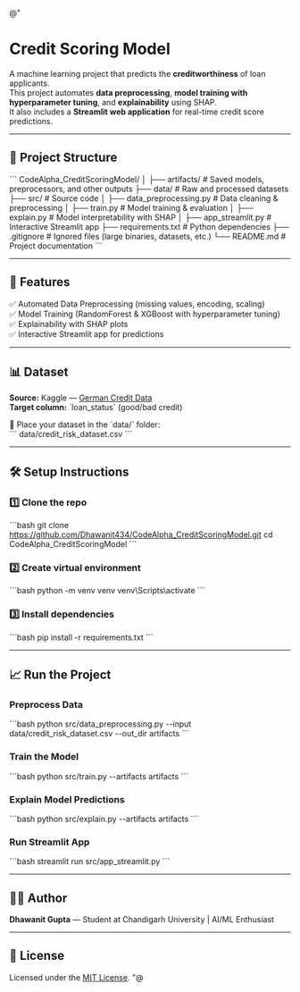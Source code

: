 
@"
# Credit Scoring Model

A machine learning project that predicts the **creditworthiness** of loan applicants.  
This project automates **data preprocessing**, **model training with hyperparameter tuning**, and **explainability** using SHAP.  
It also includes a **Streamlit web application** for real-time credit score predictions.  

---

## 📂 Project Structure
\`\`\`
CodeAlpha_CreditScoringModel/
│
├── artifacts/                  # Saved models, preprocessors, and other outputs
├── data/                       # Raw and processed datasets
├── src/                        # Source code
│   ├── data_preprocessing.py   # Data cleaning & preprocessing
│   ├── train.py                # Model training & evaluation
│   ├── explain.py              # Model interpretability with SHAP
│   ├── app_streamlit.py        # Interactive Streamlit app
├── requirements.txt            # Python dependencies
├── .gitignore                  # Ignored files (large binaries, datasets, etc.)
└── README.md                   # Project documentation
\`\`\`

---

## 🚀 Features
✅ Automated Data Preprocessing (missing values, encoding, scaling)  
✅ Model Training (RandomForest & XGBoost with hyperparameter tuning)  
✅ Explainability with SHAP plots  
✅ Interactive Streamlit app for predictions  

---

## 📊 Dataset
**Source:** Kaggle — [German Credit Data](https://www.kaggle.com/)  
**Target column:** \`loan_status\` (good/bad credit)  

📁 Place your dataset in the \`data/\` folder:  
\`\`\`
data/credit_risk_dataset.csv
\`\`\`

---

## 🛠️ Setup Instructions
### 1️⃣ Clone the repo
\`\`\`bash
git clone https://github.com/Dhawanit434/CodeAlpha_CreditScoringModel.git
cd CodeAlpha_CreditScoringModel
\`\`\`
### 2️⃣ Create virtual environment
\`\`\`bash
python -m venv venv
venv\Scripts\activate
\`\`\`
### 3️⃣ Install dependencies
\`\`\`bash
pip install -r requirements.txt
\`\`\`

---

## 📈 Run the Project
### Preprocess Data
\`\`\`bash
python src/data_preprocessing.py --input data/credit_risk_dataset.csv --out_dir artifacts
\`\`\`
### Train the Model
\`\`\`bash
python src/train.py --artifacts artifacts
\`\`\`
### Explain Model Predictions
\`\`\`bash
python src/explain.py --artifacts artifacts
\`\`\`
### Run Streamlit App
\`\`\`bash
streamlit run src/app_streamlit.py
\`\`\`

---

## 🧑‍💻 Author
**Dhawanit Gupta** — Student at Chandigarh University | AI/ML Enthusiast  

---

## 📜 License
Licensed under the [MIT License](LICENSE).
"@
